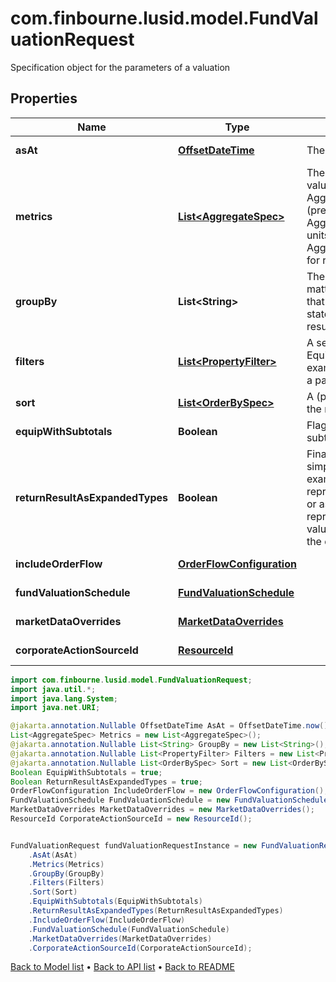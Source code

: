 # com.finbourne.lusid.model.FundValuationRequest
Specification object for the parameters of a valuation

## Properties

Name | Type | Description | Notes
------------ | ------------- | ------------- | -------------
**asAt** | [**OffsetDateTime**](OffsetDateTime.md) | The asAt date to use. | [optional] [default to OffsetDateTime]
**metrics** | [**List&lt;AggregateSpec&gt;**](AggregateSpec.md) | The set of specifications to calculate or retrieve during the valuation and present in the results. For example:  AggregateSpec(&#39;Valuation/PV&#39;,&#39;Sum&#39;) for returning the PV (present value) of holdings  AggregateSpec(&#39;Holding/default/Units&#39;,&#39;Sum&#39;) for returning the units of holidays  AggregateSpec(&#39;Instrument/default/LusidInstrumentId&#39;,&#39;Value&#39;) for returning the Lusid Instrument identifier | [default to List<AggregateSpec>]
**groupBy** | **List&lt;String&gt;** | The set of items by which to perform grouping. This primarily matters when one or more of the metric operators is a mapping  that reduces set size, e.g. sum or proportion. The group-by statement determines the set of keys by which to break the results out. | [optional] [default to List<String>]
**filters** | [**List&lt;PropertyFilter&gt;**](PropertyFilter.md) | A set of filters to use to reduce the data found in a request. Equivalent to the &#39;where ...&#39; part of a Sql select statement.  For example, filter a set of values within a given range or matching a particular value. | [optional] [default to List<PropertyFilter>]
**sort** | [**List&lt;OrderBySpec&gt;**](OrderBySpec.md) | A (possibly empty/null) set of specifications for how to order the results. | [optional] [default to List<OrderBySpec>]
**equipWithSubtotals** | **Boolean** | Flag directing the Valuation call to populate the results with subtotals of aggregates. | [optional] [default to Boolean]
**returnResultAsExpandedTypes** | **Boolean** | Financially meaningful results can be presented as either simple flat types or more complex expanded types.  For example, the present value (PV) of a holding could be represented either as a simple decimal (with currency implied)  or as a decimal-currency pair. This flag allows either representation to be returned. In the PV example,  the returned value would be the decimal-currency pair if this flag is true, or the decimal only if this flag is false. | [optional] [default to Boolean]
**includeOrderFlow** | [**OrderFlowConfiguration**](OrderFlowConfiguration.md) |  | [optional] [default to OrderFlowConfiguration]
**fundValuationSchedule** | [**FundValuationSchedule**](FundValuationSchedule.md) |  | [default to FundValuationSchedule]
**marketDataOverrides** | [**MarketDataOverrides**](MarketDataOverrides.md) |  | [optional] [default to MarketDataOverrides]
**corporateActionSourceId** | [**ResourceId**](ResourceId.md) |  | [optional] [default to ResourceId]

```java
import com.finbourne.lusid.model.FundValuationRequest;
import java.util.*;
import java.lang.System;
import java.net.URI;

@jakarta.annotation.Nullable OffsetDateTime AsAt = OffsetDateTime.now();
List<AggregateSpec> Metrics = new List<AggregateSpec>();
@jakarta.annotation.Nullable List<String> GroupBy = new List<String>();
@jakarta.annotation.Nullable List<PropertyFilter> Filters = new List<PropertyFilter>();
@jakarta.annotation.Nullable List<OrderBySpec> Sort = new List<OrderBySpec>();
Boolean EquipWithSubtotals = true;
Boolean ReturnResultAsExpandedTypes = true;
OrderFlowConfiguration IncludeOrderFlow = new OrderFlowConfiguration();
FundValuationSchedule FundValuationSchedule = new FundValuationSchedule();
MarketDataOverrides MarketDataOverrides = new MarketDataOverrides();
ResourceId CorporateActionSourceId = new ResourceId();


FundValuationRequest fundValuationRequestInstance = new FundValuationRequest()
    .AsAt(AsAt)
    .Metrics(Metrics)
    .GroupBy(GroupBy)
    .Filters(Filters)
    .Sort(Sort)
    .EquipWithSubtotals(EquipWithSubtotals)
    .ReturnResultAsExpandedTypes(ReturnResultAsExpandedTypes)
    .IncludeOrderFlow(IncludeOrderFlow)
    .FundValuationSchedule(FundValuationSchedule)
    .MarketDataOverrides(MarketDataOverrides)
    .CorporateActionSourceId(CorporateActionSourceId);
```


[Back to Model list](../README.md#documentation-for-models) &#8226; [Back to API list](../README.md#documentation-for-api-endpoints) &#8226; [Back to README](../README.md)

